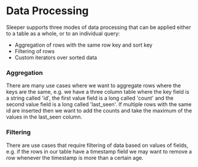 Data Processing
===============

Sleeper supports three modes of data processing that can be applied either to a table as a whole, or to an individual
query:

- Aggregation of rows with the same row key and sort key
- Filtering of rows
- Custom iterators over sorted data

### Aggregation

There are many use cases where we want to aggregate rows where the keys are the same, e.g. we have a three column
table where the key field is a string called 'id', the first value field is a long called 'count' and the second
value field is a long called 'last_seen'. If multiple rows with the same id are inserted then we want to add the
counts and take the maximum of the values in the last_seen column.

### Filtering

There are use cases that require filtering of data based on values of fields, e.g. if the rows in our table have a
timestamp field we may want to remove a row whenever the timestamp is more than a certain age.
